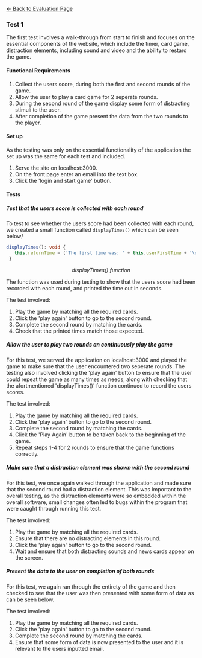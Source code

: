 [&#8592; Back to Evaluation Page](README.md)

### Test 1
The first test involves a walk-through from start to finish and focuses on the essential components of the website, which include the timer, card game, distraction elements, including sound and video and the ability to restard the game.

#### Functional Requirements
1. Collect the users score, during both the first and second rounds of the game.
2. Allow the user to play a card game for 2 seperate rounds.
3. During the second round of the game display some form of distracting stimuli to the user.
4. After completion of the game present the data from the two rounds to the player.

#### Set up
As the testing was only on the essential functionality of the application the set up was the same for each test and included.
1. Serve the site on localhost:3000.
2. On the front page enter an email into the text box.
3. Click the 'login and start game' button.

#### Tests
##### Test that the users score is collected with each round
To test to see whether the users score had been collected with each round, we created a small function called `displayTimes()` which can be seen below/

```ts
displayTimes(): void {
   this.returnTime = ('The first time was: ' + this.userFirstTime + '\nThe second time was: ' + this.userSecondTime);
 }
```
<p align="center">
  <em>displayTimes() function</em>
</p>
The function was used during testing to show that the users score had been recorded with each round, and printed the time out in seconds.

The test involved:
1. Play the game by matching all the required cards.
2. Click the 'play again' button to go to the second round.
3. Complete the second round by matching the cards.
4. Check that the printed times match those expected.

##### Allow the user to play two rounds an continuously play the game
For this test, we served the application on localhost:3000 and played the game to make sure that the user encountered two seperate rounds. The testing also involved clicking the 'play again' button to ensure that the user could repeat the game as many times as needs, along with checking that the afortmentioned 'displayTimes()' function continued to record the users scores.

The test involved:
1. Play the game by matching all the required cards.
2. Click the 'play again' button to go to the second round.
3. Complete the second round by matching the cards.
4. Click the 'Play Again' button to be taken back to the beginning of the game.
5. Repeat steps 1-4 for 2 rounds to ensure that the game functions correctly.

##### Make sure that a distraction element was shown with the second round
For this test, we once again walked through the application and made sure that the second round had a distraction element. This was important to the overall testing, as the distraction elements were so embedded within the overall software, small changes often led to bugs within the program that were caught through running this test.

The test involved:
1. Play the game by matching all the required cards.
2. Ensure that there are no distracting elements in this round.
3. Click the 'play again' button to go to the second round.
4. Wait and ensure that both distracting sounds and news cards appear on the screen.


##### Present the data to the user on completion of both rounds
For this test, we again ran through the entirety of the game and then checked to see that the user was then presented with some form of data as can be seen below.



The test involved:
1. Play the game by matching all the required cards.
2. Click the 'play again' button to go to the second round.
3. Complete the second round by matching the cards.
4. Ensure that some form of data is now presented to the user and it is relevant to the users inputted email.
